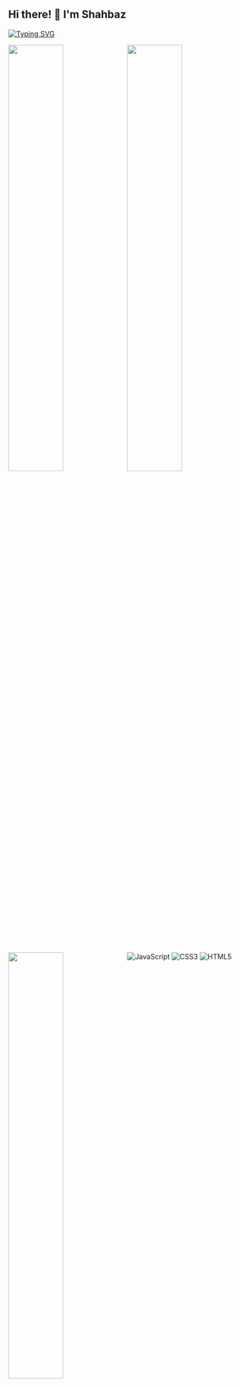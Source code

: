 ## Hi there! 👋  I'm Shahbaz
[![Typing SVG](https://readme-typing-svg.demolab.com?font=Fira+Code&pause=1000&width=435&lines=Full+Stack+Developer;Learning+New+Things+Daily)](https://git.io/typing-svg)

<img align="left" width="47%" src="https://github-readme-streak-stats.herokuapp.com?user=shahbaz4783&theme=black-ice&border_radius=25&date_format=j%20M%5B%20Y%5D&card_width=420">
<img align="left" width="47%" src="https://github-readme-stats.vercel.app/api/top-langs/?username=shahbaz4783&theme=github_dark&layout=compact">
<img align="left" width="47%" src="https://github-readme-stats.vercel.app/api?username=shahbaz4783&show_icons=true&theme=github_dark">


![JavaScript](https://img.shields.io/badge/javascript-%23323330.svg?style=for-the-badge&logo=javascript&logoColor=%23F7DF1E)
![CSS3](https://img.shields.io/badge/css3-%231572B6.svg?style=for-the-badge&logo=css3&logoColor=white)
![HTML5](https://img.shields.io/badge/html5-%23E34F26.svg?style=for-the-badge&logo=html5&logoColor=white)
